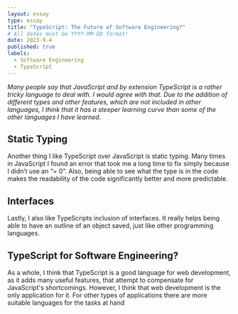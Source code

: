 ```yaml
---
layout: essay
type: essay
title: "TypeScript: The Future of Software Engineering?"
# All dates must be YYYY-MM-DD format!
date: 2023-9-4
published: true
labels:
  - Software Engineering
  - TypeScript
---
```


*Many people say that JavaScript and by extension TypeScript is a rather tricky language to deal with. I would agree with that. Due to the addition of different types and other features, which are not included in other languages, I think that it has a steeper learning curve than some of the other languages I have learned.*

## Static Typing

Another thing I like TypeScript over JavaScript is static typing. Many times in JavaScript I found an error that took me a long time to fix simply because I didn’t use an “= 0”. Also, being able to see what the type is in the code makes the readability of the code significantly better and more predictable.

## Interfaces

Lastly, I also like TypeScripts inclusion of interfaces. It really helps being able to have an outline of an object saved, just like other programming languages. 

## TypeScript for Software Engineering?

As a whole, I think that TypeScript is a good language for web development, as it adds many useful features, that attempt to compensate for JavaScript's shortcomings. However, I think that web development is the only application for it. For other types of applications there are more suitable languages for the tasks at hand

